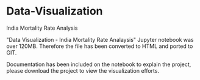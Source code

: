 # Data-Visualization
India Mortality Rate Analysis

"Data Visualization - India Mortality Rate Analaysis" Jupyter notebook was over 120MB. Therefore the file has been converted to HTML and ported to GIT.

Documentation has been included on the notebook to explain the project, please download the project to view the visualization efforts.
